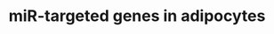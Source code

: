 ---
annotations:
- id: CL:0000136
  parent: native cell
  type: Cell Type Ontology
  value: fat cell
- id: PW:0000808
  parent: regulatory pathway
  type: Pathway Ontology
  value: microRNA pathway
authors:
- Samuel Sklar
- MaintBot
- MartijnVanIersel
- Egonw
- Khanspers
- Eweitz
description: This cataloge pathway was created using the database from http://diana.cslab.ece.ntua.gr/tarbase/
  with exclusions based on evidence type. This pathway only includes miR targeted
  genes expressed in Adipocyte cells. This pathway is meant for data mapping.
last-edited: 2021-05-07
organisms:
- Homo sapiens
redirect_from:
- /index.php/Pathway:WP2001
- /instance/WP2001
revision: null
schema-jsonld:
- '@context': https://schema.org/
  '@id': https://wikipathways.github.io/pathways/WP2001.html
  '@type': Dataset
  creator:
    '@type': Organization
    name: WikiPathways
  description: This cataloge pathway was created using the database from http://diana.cslab.ece.ntua.gr/tarbase/
    with exclusions based on evidence type. This pathway only includes miR targeted
    genes expressed in Adipocyte cells. This pathway is meant for data mapping.
  keywords:
  - CAP1
  - CEBPB
  - CSRP1
  - CYP1B1
  - ELOVL5
  - FADS1
  - FADS3
  - FUSIP1
  - 'HIPK3 '
  - IGF2R
  - LPL
  - MIR1-1
  - MIR1-2
  - MIR106A
  - MIR106B
  - MIR124-1
  - MIR124-2
  - MIR124-3
  - MIR155
  - MIR16-1
  - MIR16-2
  - MIR19B2
  - MIR20A
  - MIR20B
  - MIR27B
  - MIR29C
  - MIR30A
  - MIR30B
  - MIR30C1
  - MIR30C2
  - MIR30D
  - MIR30E
  - MIR92A2
  - PHC2
  - PICALM
  - SFRS9
  - TGFBR2
  - TMED10
  - TMEM43
  license: CC0
  name: miR-targeted genes in adipocytes
seo: CreativeWork
title: miR-targeted genes in adipocytes
wpid: WP2001
---
